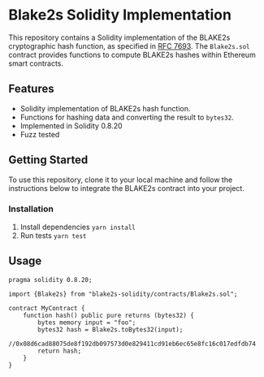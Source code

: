 # Blake2s Solidity Implementation

This repository contains a Solidity implementation of the BLAKE2s cryptographic hash function, as specified in [RFC 7693](https://www.rfc-editor.org/rfc/rfc7693.txt). The `Blake2s.sol` contract provides functions to compute BLAKE2s hashes within Ethereum smart contracts.

## Features

- Solidity implementation of BLAKE2s hash function.
- Functions for hashing data and converting the result to `bytes32`.
- Implemented in Solidity 0.8.20
- Fuzz tested

## Getting Started

To use this repository, clone it to your local machine and follow the instructions below to integrate the BLAKE2s contract into your project.

### Installation

1. Install dependencies `yarn install`
2. Run tests `yarn test`

## Usage

```solidity
pragma solidity 0.8.20;

import {Blake2s} from "blake2s-solidity/contracts/Blake2s.sol";

contract MyContract {
    function hash() public pure returns (bytes32) {
        bytes memory input = "foo";
        bytes32 hash = Blake2s.toBytes32(input);
        //0x08d6cad88075de8f192db097573d0e829411cd91eb6ec65e8fc16c017edfdb74
        return hash;
    }
}

```
